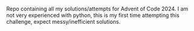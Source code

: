 Repo containing all my solutions/attempts for Advent of Code 2024.
I am not very experienced with python, this is my first time attempting this challenge, expect messy/inefficient solutions.
